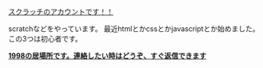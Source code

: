 <a href="https://scratch.mit.edu/users/cloudcoder19">スクラッチのアカウントです！！</a>

scratchなどをやっています。
最近htmlとかcssとかjavascriptとか始めました。
この3つは初心者です。


<strong><a href="https://github.com/1998ky262/1998ky262/issues/1">1998の居場所です。連絡したい時はどうぞ、すぐ返信できます</a></strong>
